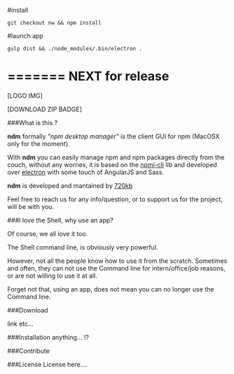 #install

`git checkout nw && npm install`

#launch app

`gulp dist && ./node_modules/.bin/electron .`

=======
NEXT for release
=======

[LOGO IMG]

[DOWNLOAD ZIP BADGE]

###What is this ?

**ndm** formally _"npm desktop manager"_ is the client GUI for npm (MacOSX only for the moment).

With **ndm** you can easily manage npm and npm packages directly from the couch, without any worries, it is based on the [npmi-cli](https://github.com/npm/npmi-cli) lib and developed over [electron](https://github.com/electron/electron) with some touch of AngularJS and Sass.

**ndm** is developed and mantained by [720kb](http://720kb.net)

Feel free to reach us for any info/question, or to support us for the project, will be with you.

###I love the Shell, why use an app?

Of course, we all love it too.

The Shell command line, is obviously very powerful.

However, not all the people know how to use it from the scratch. 
Sometimes and often, they can not use the Command line for intern/office/job reasons, or are not willing to use it at all.

Forget not that, using an app, does not mean you can no longer use the Command line.

###Download

link etc...

###Installation
anything... !?

###Contribute

###License
License here....